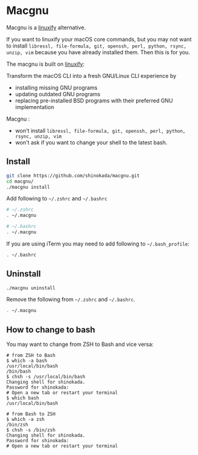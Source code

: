 # Macgnu

Macgnu is a [linuxify](https://github.com/fabiomaia/linuxify) alternative.

If you want to linuxify your macOS core commands, but you may not want to install `libressl, file-formula, git, openssh, perl, python, rsync, unzip, vim` because you have already installed them. Then this is for you.

The macgnu is built on [linuxify](https://github.com/fabiomaia/linuxify):

Transform the macOS CLI into a fresh GNU/Linux CLI experience by

- installing missing GNU programs
- updating outdated GNU programs
- replacing pre-installed BSD programs with their preferred GNU implementation

Macgnu :

- won't install `libressl, file-formula, git, openssh, perl, python, rsync, unzip, vim`
- won't ask if you want to change your shell to the latest bash.

## Install

```bash
git clone https://github.com/shinokada/macgnu.git
cd macgnu/
./macgnu install
```

Add following to `~/.zshrc` and `~/.bashrc`

```zsh
# ~/.zshrc
. ~/.macgnu
```

```bash
# ~/.bashrc
. ~/.macgnu
```

If you are using iTerm you may need to add following to `~/.bash_profile`:

```bash
. ~/.bashrc
```

## Uninstall

```bash
./macgnu uninstall
```

Remove the following from `~/.zshrc` and `~/.bashrc`.

```zsh
. ~/.macgnu
```

## How to change to bash

You may want to change from ZSH to Bash and vice versa:

```terminal
# from ZSH to Bash
$ which -a bash
/usr/local/bin/bash
/bin/bash
$ chsh -s /usr/local/bin/bash
Changing shell for shinokada.
Password for shinokada:
# Open a new tab or restart your terminal
$ which bash
/usr/local/bin/bash
```

```terminal
# from Bash to ZSH
$ which -a zsh
/bin/zsh
$ chsh -s /bin/zsh
Changing shell for shinokada.
Password for shinokada:
# Open a new tab or restart your terminal
```
